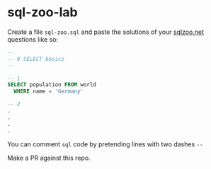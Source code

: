 # sql-zoo-lab

Create a file `sql-zoo.sql` and paste the solutions of your [sqlzoo.net](https://sqlzoo.net/wiki/SQL_Tutorial) questions like so:

```sql
--
-- 0 SELECT basics
--

-- 1
SELECT population FROM world
  WHERE name = 'Germany'

-- 2
.
.
.
.

```

You can comment `sql` code by pretending lines with two dashes `--`

Make a PR against this repo.
